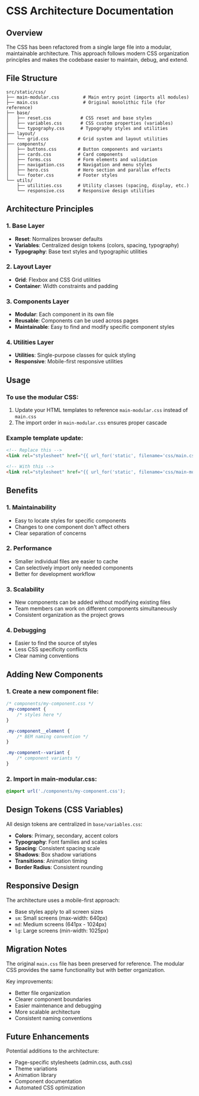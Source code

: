 # CSS Architecture Documentation

## Overview
The CSS has been refactored from a single large file into a modular, maintainable architecture. This approach follows modern CSS organization principles and makes the codebase easier to maintain, debug, and extend.

## File Structure

```
src/static/css/
├── main-modular.css         # Main entry point (imports all modules)
├── main.css                 # Original monolithic file (for reference)
├── base/
│   ├── reset.css           # CSS reset and base styles
│   ├── variables.css       # CSS custom properties (variables)
│   └── typography.css      # Typography styles and utilities
├── layout/
│   └── grid.css           # Grid system and layout utilities
├── components/
│   ├── buttons.css        # Button components and variants
│   ├── cards.css          # Card components
│   ├── forms.css          # Form elements and validation
│   ├── navigation.css     # Navigation and menu styles
│   ├── hero.css           # Hero section and parallax effects
│   └── footer.css         # Footer styles
└── utils/
    ├── utilities.css      # Utility classes (spacing, display, etc.)
    └── responsive.css     # Responsive design utilities
```

## Architecture Principles

### 1. Base Layer
- **Reset**: Normalizes browser defaults
- **Variables**: Centralized design tokens (colors, spacing, typography)
- **Typography**: Base text styles and typographic utilities

### 2. Layout Layer
- **Grid**: Flexbox and CSS Grid utilities
- **Container**: Width constraints and padding

### 3. Components Layer
- **Modular**: Each component in its own file
- **Reusable**: Components can be used across pages
- **Maintainable**: Easy to find and modify specific component styles

### 4. Utilities Layer
- **Utilities**: Single-purpose classes for quick styling
- **Responsive**: Mobile-first responsive utilities

## Usage

### To use the modular CSS:
1. Update your HTML templates to reference `main-modular.css` instead of `main.css`
2. The import order in `main-modular.css` ensures proper cascade

### Example template update:
```html
<!-- Replace this -->
<link rel="stylesheet" href="{{ url_for('static', filename='css/main.css') }}">

<!-- With this -->
<link rel="stylesheet" href="{{ url_for('static', filename='css/main-modular.css') }}">
```

## Benefits

### 1. Maintainability
- Easy to locate styles for specific components
- Changes to one component don't affect others
- Clear separation of concerns

### 2. Performance
- Smaller individual files are easier to cache
- Can selectively import only needed components
- Better for development workflow

### 3. Scalability
- New components can be added without modifying existing files
- Team members can work on different components simultaneously
- Consistent organization as the project grows

### 4. Debugging
- Easier to find the source of styles
- Less CSS specificity conflicts
- Clear naming conventions

## Adding New Components

### 1. Create a new component file:
```css
/* components/my-component.css */
.my-component {
    /* styles here */
}

.my-component__element {
    /* BEM naming convention */
}

.my-component--variant {
    /* component variants */
}
```

### 2. Import in main-modular.css:
```css
@import url('./components/my-component.css');
```

## Design Tokens (CSS Variables)

All design tokens are centralized in `base/variables.css`:

- **Colors**: Primary, secondary, accent colors
- **Typography**: Font families and scales
- **Spacing**: Consistent spacing scale
- **Shadows**: Box shadow variations
- **Transitions**: Animation timing
- **Border Radius**: Consistent rounding

## Responsive Design

The architecture uses a mobile-first approach:

- Base styles apply to all screen sizes
- `sm`: Small screens (max-width: 640px)
- `md`: Medium screens (641px - 1024px)
- `lg`: Large screens (min-width: 1025px)

## Migration Notes

The original `main.css` file has been preserved for reference. The modular CSS provides the same functionality but with better organization.

Key improvements:
- Better file organization
- Clearer component boundaries
- Easier maintenance and debugging
- More scalable architecture
- Consistent naming conventions

## Future Enhancements

Potential additions to the architecture:
- Page-specific stylesheets (admin.css, auth.css)
- Theme variations
- Animation library
- Component documentation
- Automated CSS optimization
